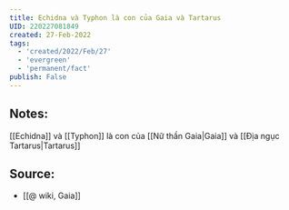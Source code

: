 ```yaml
---
title: Echidna và Typhon là con của Gaia và Tartarus
UID: 220227081849
created: 27-Feb-2022
tags:
  - 'created/2022/Feb/27'
  - 'evergreen'
  - 'permanent/fact'
publish: False
---
```

## Notes:
[[Echidna]] và [[Typhon]] là con của [[Nữ thần Gaia|Gaia]] và [[Địa ngục Tartarus|Tartarus]]

## Source:
- [[@ wiki, Gaia]]





